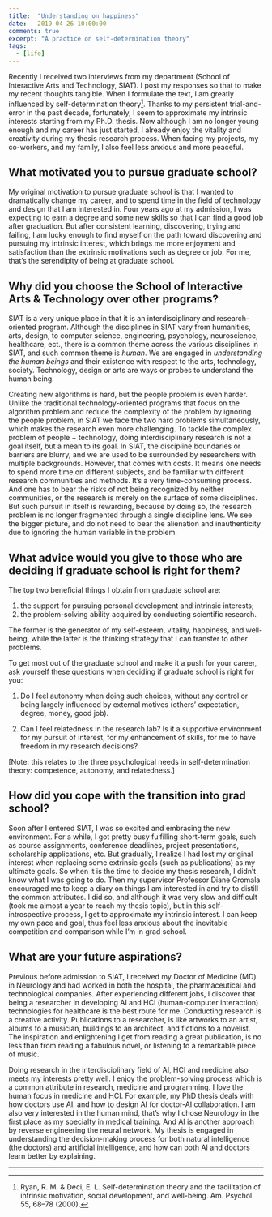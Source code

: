 ```yaml
---
title:  "Understanding on happiness"
date:   2019-04-26 10:00:00
comments: true
excerpt: "A practice on self-determination theory"
tags:
  - [life]
---
```


Recently I received two interviews from my department (School of Interactive Arts and Technology, SIAT). I post my responses so that to make my recent thoughts tangible. When I formulate the text, I am greatly influenced by self-determination theory[^sdt]. Thanks to my persistent trial-and-error in the past decade, fortunately, I seem to approximate my intrinsic interests starting from my Ph.D. thesis. Now although I am no longer young enough and my career has just started, I already enjoy the vitality and creativity during my thesis research process. When facing my projects, my co-workers, and my family, I also feel less anxious and more peaceful.



## What motivated you to pursue graduate school?

My original motivation to pursue graduate school is that I wanted to dramatically change my career, and to spend time in the field of technology and design that I am interested in. Four years ago at my admission, I was expecting to earn a degree and some new skills so that I can find a good job after graduation. But after consistent learning, discovering, trying and failing, I am lucky enough to find myself on the path toward discovering and pursuing my intrinsic interest, which brings me more enjoyment and satisfaction than the extrinsic motivations such as degree or job. For me, that’s the serendipity of being at graduate school.

## Why did you choose the School of Interactive Arts & Technology over other programs?

SIAT is a very unique place in that it is an interdisciplinary and research-oriented program. Although the disciplines in SIAT vary from humanities, arts, design, to computer science, engineering, psychology, neuroscience, healthcare, ect., there is a common theme across the various disciplines in SIAT, and such common theme is *human*. We are engaged in *understanding the human beings* and their existence with respect to the arts, technology, society. Technology, design or arts are ways or probes to understand the human being.

Creating new algorithms is hard, but the people problem is even harder. Unlike the traditional technology-oriented programs that focus on the algorithm problem and reduce the complexity of the problem by ignoring the people problem, in SIAT we face the two hard problems simultaneously, which makes the research even more challenging. To tackle the complex problem of people + technology, doing interdisciplinary research is not a goal itself, but a mean to its goal. In SIAT, the discipline boundaries or barriers are blurry, and we are used to be surrounded by researchers with multiple backgrounds. However, that comes with costs. It means one needs to spend more time on different subjects, and be familiar with different research communities and methods. It’s a very time-consuming process. And one has to bear the risks of not being recognized by neither communities, or the research is merely on the surface of some disciplines. But such pursuit in itself is rewarding, because by doing so, the research problem is no longer fragmented through a single discipline lens. We see the bigger picture, and do not need to bear the alienation and inauthenticity due to ignoring the human variable in the problem.

## What advice would you give to those who are deciding if graduate school is right for them?

The top two beneficial things I obtain from graduate school are:

1. the support for pursuing personal development and intrinsic interests;
2. the problem-solving ability acquired by conducting scientific research.

The former is the generator of my self-esteem, vitality, happiness, and well-being, while the latter is the thinking strategy that I can transfer to other problems.

To get most out of the graduate school and make it a push for your career, ask yourself these questions when deciding if graduate school is right for you:

1. Do I feel autonomy when doing such choices, without any control or being largely influenced by external motives (others’ expectation, degree, money, good job).

2. Can I feel relatedness in the research lab? Is it a supportive environment for my pursuit of interest, for my enhancement of skills, for me to have freedom in my research decisions?  

[Note: this relates to the three psychological needs in self-determination theory: competence, autonomy, and relatedness.]

## How did you cope with the transition into grad school?

Soon after I entered SIAT, I was so excited and embracing the new environment. For a while, I got pretty busy fulfilling short-term goals, such as course assignments, conference deadlines, project presentations, scholarship applications, etc. But gradually, I realize I had lost my original interest when replacing some extrinsic goals (such as publications) as my ultimate goals. So when it is the time to decide my thesis research, I didn’t know what I was going to do. Then my supervisor Professor Diane Gromala encouraged me to keep a diary on things I am interested in and try to distill the common attributes. I did so, and although it was very slow and difficult (took me almost a year to reach my thesis topic), but in this self-introspective process, I get to approximate my intrinsic interest. I can keep my own pace and goal, thus feel less anxious about the inevitable competition and comparison while I’m in grad school.


## What are your future aspirations?

Previous before admission to SIAT, I received my Doctor of Medicine (MD) in Neurology and had worked in both the hospital, the pharmaceutical and technological companies. After experiencing different jobs, I discover that being a researcher in developing AI and HCI (human-computer interaction) technologies for healthcare is the best route for me. Conducting research is a creative activity. Publications to a researcher, is like artworks to an artist, albums to a musician, buildings to an architect, and fictions to a novelist. The inspiration and enlightening I get from reading a great publication, is no less than from reading a fabulous novel, or listening to a remarkable piece of music.

Doing research in the interdisciplinary field of AI, HCI and medicine also meets my interests pretty well. I enjoy the problem-solving process which is a common attribute in research, medicine and programming. I love the human focus in medicine and HCI. For example, my PhD thesis deals with how doctors use AI, and how to design AI for doctor-AI collaboration. I am also very interested in the human mind, that’s why I chose Neurology in the first place as my specialty in medical training. And AI is another approach by reverse engineering the neural network. My thesis is engaged in understanding the decision-making process for both natural intelligence (the doctors) and artificial intelligence, and how can both AI and doctors learn better by explaining.


[^sdt]: Ryan, R. M. & Deci, E. L. Self-determination theory and the facilitation of intrinsic motivation, social development, and well-being. Am. Psychol. 55, 68–78 (2000).



---
